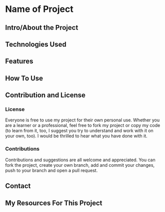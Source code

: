 # Name of Project

## Intro/About the Project

## Technologies Used

## Features

## How To Use

## Contribution and License

### License

Everyone is free to use my project for their own personal use. Whether you are a learner or a professional, feel free to fork my project or copy my code (to learn from it, too, I suggest you try to understand and work with it on your own, too). I would be thrilled to hear what you have done with it.

### Contributions

Contributions and suggestions are all welcome and appreciated. You can fork the project, create your own branch, add and commit your changes, push to your branch and open a pull request.

## Contact

## My Resources For This Project
